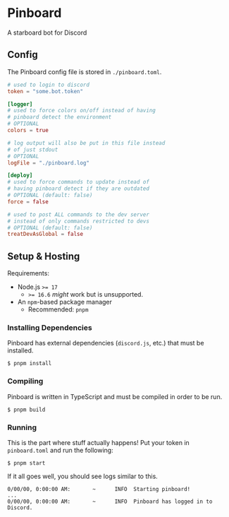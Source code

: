 # Pinboard

A starboard bot for Discord

## Config

The Pinboard config file is stored in `./pinboard.toml`.

```toml
# used to login to discord
token = "some.bot.token"

[logger]
# used to force colors on/off instead of having
# pinboard detect the environment
# OPTIONAL
colors = true

# log output will also be put in this file instead
# of just stdout
# OPTIONAL
logFile = "./pinboard.log"

[deploy]
# used to force commands to update instead of
# having pinboard detect if they are outdated
# OPTIONAL (default: false)
force = false

# used to post ALL commands to the dev server
# instead of only commands restricted to devs
# OPTIONAL (default: false)
treatDevAsGlobal = false
```

## Setup & Hosting

Requirements:

- Node.js `>= 17`
  - `>= 16.6` _might_ work but is unsupported.
- An `npm`-based package manager
  - Recommended: `pnpm`

### Installing Dependencies

Pinboard has external dependencies (`discord.js`, etc.) that must be installed.

```console
$ pnpm install
```

### Compiling

Pinboard is written in TypeScript and must be compiled in order to be run.

```console
$ pnpm build
```

### Running

This is the part where stuff actually happens! Put your token in `pinboard.toml` and run the following:

```console
$ pnpm start
```

If it all goes well, you should see logs similar to this.

```log
0/00/00, 0:00:00 AM:       ~      INFO  Starting pinboard!
...
0/00/00, 0:00:00 AM:       ~      INFO  Pinboard has logged in to Discord.
```
